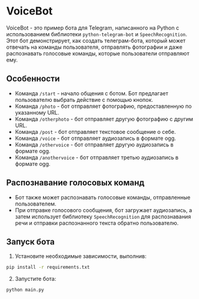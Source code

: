 # VoiceBot

VoiceBot - это пример бота для Telegram, написанного на Python с использованием библиотеки `python-telegram-bot` и `SpeechRecognition`. Этот бот демонстрирует, как создать телеграм-бота, который может отвечать на команды пользователя, отправлять фотографии и даже распознавать голосовые команды, которые пользователи отправляют ему.

## Особенности

- Команда `/start` - начало общения с ботом. Бот предлагает пользователю выбрать действие с помощью кнопок.
- Команда `/photo` - бот отправляет фотографию, предоставленную по указанному URL.
- Команда `/otherphoto` - бот отправляет другую фотографию с другим URL.
- Команда `/post` - бот отправляет текстовое сообщение о себе.
- Команда `/voice` - бот отправляет аудиозапись в формате ogg.
- Команда `/othervoice` - бот отправляет другую аудиозапись в формате ogg.
- Команда `/anothervoice` - бот отправляет третью аудиозапись в формате ogg.

## Распознавание голосовых команд

- Бот также может распознавать голосовые команды, отправленные пользователем.
- При отправке голосового сообщения, бот загружает аудиозапись, а затем использует библиотеку `SpeechRecognition` для распознавания речи и отправки распознанного текста обратно пользователю.

## Запуск бота

1. Установите необходимые зависимости, выполнив:

```bash
pip install -r requirements.txt
```

2. Запустите бота:

```bash
python main.py
```
